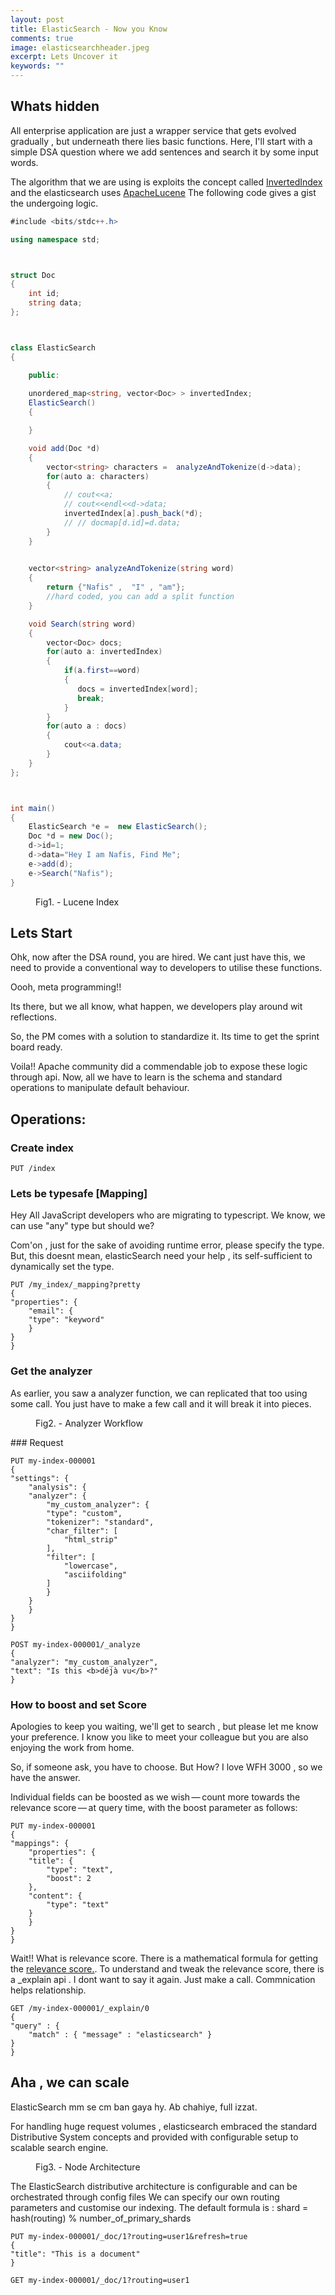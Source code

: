```yaml
---
layout: post
title: ElasticSearch - Now you Know
comments: true
image: elasticsearchheader.jpeg
excerpt: Lets Uncover it
keywords: ""
---
```


## Whats hidden

All enterprise application are just a wrapper service that gets evolved gradually , but underneath there lies basic functions. Here, I'll start with a simple DSA question where we add sentences and search it by some input words.

The algorithm that we are using is exploits the concept called [InvertedIndex](https://www.geeksforgeeks.org/inverted-index/) and the elasticsearch uses [ApacheLucene](https://lucene.apache.org/)
The following code gives a gist the undergoing logic.


```cs
#include <bits/stdc++.h>

using namespace std;



struct Doc
{
    int id;
    string data;
};



class ElasticSearch
{

    public:
    
    unordered_map<string, vector<Doc> > invertedIndex;
    ElasticSearch()
    {

    }

    void add(Doc *d)
    {
        vector<string> characters =  analyzeAndTokenize(d->data);
        for(auto a: characters)
        {
            // cout<<a;
            // cout<<endl<<d->data;
            invertedIndex[a].push_back(*d);
            // // docmap[d.id]=d.data;
        }
    }
    

    vector<string> analyzeAndTokenize(string word)
    {
        return {"Nafis" ,  "I" , "am"};
        //hard coded, you can add a split function
    }

    void Search(string word)
    {
        vector<Doc> docs;
        for(auto a: invertedIndex)
        {
            if(a.first==word)
            {
               docs = invertedIndex[word];
               break;
            }
        }
        for(auto a : docs)
        {
            cout<<a.data;
        }
    }
};



int main()
{
    ElasticSearch *e =  new ElasticSearch();
    Doc *d = new Doc();
    d->id=1;
    d->data="Hey I am Nafis, Find Me";
    e->add(d);
    e->Search("Nafis");
}
``` 

<figure>
  <img src="{{ '/images/elastic-lucene.png' | prepend: site.baseurl }}" alt=""> 
  <figcaption>Fig1. - Lucene Index</figcaption>
</figure>


## Lets Start

Ohk, now after the DSA round, you are hired. We cant just have this, we need to provide a conventional way to developers to utilise these functions. 

Oooh, meta programming!!

Its there, but we all know, what happen, we developers play around wit reflections.

So, the PM comes with a solution to standardize it. Its time to get the sprint board ready.

Voila!! 
Apache community did a commendable job to expose these logic through api. 
Now, all we have to learn is the schema and standard operations to manipulate default behaviour.

## Operations: 


### Create index

    PUT /index

### Lets be typesafe [Mapping]

Hey All JavaScript developers who are migrating to typescript. We know, we can use "any" type but should we?

Com'on , just for the sake of avoiding runtime error, please specify the type. But, this doesnt mean, elasticSearch need your help , its self-sufficient to dynamically set the type. 

    PUT /my_index/_mapping?pretty
    {
    "properties": {
        "email": {
        "type": "keyword"
        }
    }
    }


### Get the analyzer

As earlier, you saw a analyzer function, we can replicated that too using some call. You just have to make a few call and it will break it into pieces.

<figure>
  <img src="{{ '/images/analyzers.png' | prepend: site.baseurl }}" alt=""> 
  <figcaption>Fig2. - Analyzer Workflow</figcaption>
</figure>
### Request

    PUT my-index-000001
    {
    "settings": {
        "analysis": {
        "analyzer": {
            "my_custom_analyzer": {
            "type": "custom", 
            "tokenizer": "standard",
            "char_filter": [
                "html_strip"
            ],
            "filter": [
                "lowercase",
                "asciifolding"
            ]
            }
        }
        }
    }
    }

    POST my-index-000001/_analyze
    {
    "analyzer": "my_custom_analyzer",
    "text": "Is this <b>déjà vu</b>?"
    }


### How to boost and set Score

Apologies to keep you waiting, we'll get to search , but please let me know your preference. I know you like to meet your colleague but you are also enjoying the work from home.

So, if someone ask, you have to choose. But How? I love WFH 3000 , so we have the answer.

Individual fields can be boosted as we wish — count more towards the relevance score — at query time, with the boost parameter as follows:

    PUT my-index-000001
    {
    "mappings": {
        "properties": {
        "title": {
            "type": "text",
            "boost": 2 
        },
        "content": {
            "type": "text"
        }
        }
    }
    }

Wait!! What is relevance score.
There is a mathematical formula for getting the 
[relevance score.](https://www.infoq.com/articles/similarity-scoring-elasticsearch/).
To understand and tweak the relevance score, there is a _explain api . I dont want to say it again. Just make a call. Commnication helps relationship.

    GET /my-index-000001/_explain/0
    {
    "query" : {
        "match" : { "message" : "elasticsearch" }
    }
    }



## Aha , we can scale

ElasticSearch mm se cm ban gaya hy. Ab chahiye, full izzat.

For handling huge request volumes , elasticsearch embraced the standard Distributive System concepts and provided with configurable setup to  scalable search engine.

<figure>
  <img src="{{ '/images/clusterelasticsearch.png' | prepend: site.baseurl }}" alt=""> 
  <figcaption>Fig3. - Node Architecture</figcaption>
</figure>

The ElasticSearch distributive architecture is configurable and can be orchestrated through config files
We can specify our own routing parameters and customise our indexing.
The default formula is :
shard = hash(routing) % number_of_primary_shards

    PUT my-index-000001/_doc/1?routing=user1&refresh=true 
    {
    "title": "This is a document"
    }

    GET my-index-000001/_doc/1?routing=user1 

